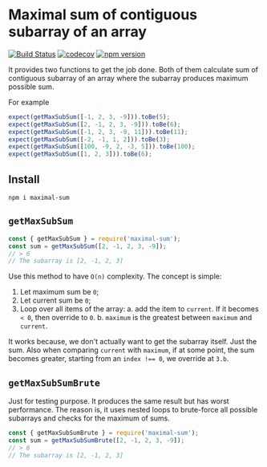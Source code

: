 # Maximal sum of contiguous subarray of an array

[![Build Status](https://travis-ci.com/swashata/maximal-sum.svg?branch=master)](https://travis-ci.com/swashata/maximal-sum) [![codecov](https://codecov.io/gh/swashata/maximal-sum/branch/master/graph/badge.svg)](https://codecov.io/gh/swashata/maximal-sum) [![npm version](https://badge.fury.io/js/maximal-sum.svg)](https://badge.fury.io/js/maximal-sum)

It provides two functions to get the job done. Both of them calculate sum of contiguous subarray of an array where the subarray produces maximum possible sum.

For example

```js
expect(getMaxSubSum([-1, 2, 3, -9])).toBe(5);
expect(getMaxSubSum([2, -1, 2, 3, -9])).toBe(6);
expect(getMaxSubSum([-1, 2, 3, -9, 11])).toBe(11);
expect(getMaxSubSum([-2, -1, 1, 2])).toBe(3);
expect(getMaxSubSum([100, -9, 2, -3, 5])).toBe(100);
expect(getMaxSubSum([1, 2, 3])).toBe(6);
```

## Install

```
npm i maximal-sum
```

## `getMaxSubSum`

```js
const { getMaxSubSum } = require('maximal-sum');
const sum = getMaxSubSum([2, -1, 2, 3, -9]);
// > 6
// The subarray is [2, -1, 2, 3]
```

Use this method to have `O(n)` complexity. The concept is simple:

1. Let maximum sum be `0`;
2. Let current sum be `0`;
3. Loop over all items of the array:
   a. add the item to `current`. If it becomes `< 0`, then override to `0`.
   b. `maximum` is the greatest between `maximum` and `current`.

It works because, we don't actually want to get the subarray itself. Just the
sum. Also when comparing `current` with `maximum`, if at some point, the sum
becomes greater, starting from an `index !== 0`, we override at `3.b`.

## `getMaxSubSumBrute`

Just for testing purpose. It produces the same result but has worst performance.
The reason is, it uses nested loops to brute-force all possible subarrays and
checks for the maximum of sums.

```js
const { getMaxSubSumBrute } = require('maximal-sum');
const sum = getMaxSubSumBrute([2, -1, 2, 3, -9]);
// > 6
// The subarray is [2, -1, 2, 3]
```
